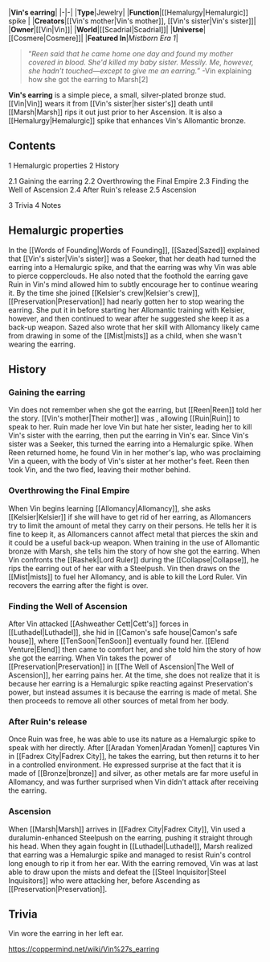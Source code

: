 |**Vin's earring**|
|-|-|
|**Type**|Jewelry|
|**Function**|[[Hemalurgy\|Hemalurgic]] spike |
|**Creators**|[[Vin's mother\|Vin's mother]], [[Vin's sister\|Vin's sister]]|
|**Owner**|[[Vin\|Vin]]|
|**World**|[[Scadrial\|Scadrial]]|
|**Universe**|[[Cosmere\|Cosmere]]|
|**Featured In**|*Mistborn Era 1*|

>“*Reen said that he came home one day and found my mother covered in blood. She'd killed my baby sister. Messily. Me, however, she hadn’t touched—except to give me an earring.*”
\-Vin explaining how she got the earring to Marsh[2]


**Vin's earring** is a simple piece, a small, silver-plated bronze stud. [[Vin\|Vin]] wears it from [[Vin's sister\|her sister's]] death until [[Marsh\|Marsh]] rips it out just prior to her Ascension. It is also a [[Hemalurgy\|Hemalurgic]] spike that enhances Vin's Allomantic bronze.

## Contents

1 Hemalurgic properties
2 History

2.1 Gaining the earring
2.2 Overthrowing the Final Empire
2.3 Finding the Well of Ascension
2.4 After Ruin's release
2.5 Ascension


3 Trivia
4 Notes


## Hemalurgic properties
In the [[Words of Founding\|Words of Founding]], [[Sazed\|Sazed]] explained that [[Vin's sister\|Vin's sister]] was a Seeker, that her death had turned the earring into a Hemalurgic spike, and that the earring was why Vin was able to pierce copperclouds. He also noted that the foothold the earring gave Ruin in Vin's mind allowed him to subtly encourage her to continue wearing it. By the time she joined [[Kelsier's crew\|Kelsier's crew]], [[Preservation\|Preservation]] had nearly gotten her to stop wearing the earring. She put it in before starting her Allomantic training with Kelsier, however, and then continued to wear after he suggested she keep it as a back-up weapon. Sazed also wrote that her skill with Allomancy likely came from drawing in some of the [[Mist\|mists]] as a child, when she wasn't wearing the earring.

## History
### Gaining the earring
Vin does not remember when she got the earring, but [[Reen\|Reen]] told her the story. [[Vin's mother\|Their mother]] was , allowing [[Ruin\|Ruin]] to speak to her. Ruin made her love Vin but hate her sister, leading her to kill Vin's sister with the earring, then put the earring in Vin's ear. Since Vin's sister was a Seeker, this turned the earring into a Hemalurgic spike. When Reen returned home, he found Vin in her mother's lap, who was proclaiming Vin a queen, with the body of Vin's sister at her mother's feet. Reen then took Vin, and the two fled, leaving their mother behind.

### Overthrowing the Final Empire
When Vin begins learning [[Allomancy\|Allomancy]], she asks [[Kelsier\|Kelsier]] if she will have to get rid of her earring, as Allomancers try to limit the amount of metal they carry on their persons. He tells her it is fine to keep it, as Allomancers cannot affect metal that pierces the skin and it could be a useful back-up weapon. When training in the use of Allomantic bronze with Marsh, she tells him the story of how she got the earring.
When Vin confronts the [[Rashek\|Lord Ruler]] during the [[Collapse\|Collapse]], he rips the earring out of her ear with a Steelpush. Vin then draws on the [[Mist\|mists]] to fuel her Allomancy, and is able to kill the Lord Ruler. Vin recovers the earring after the fight is over.

### Finding the Well of Ascension
After Vin attacked [[Ashweather Cett\|Cett's]] forces in [[Luthadel\|Luthadel]], she hid in [[Camon's safe house\|Camon's safe house]], where [[TenSoon\|TenSoon]] eventually found her. [[Elend Venture\|Elend]] then came to comfort her, and she told him the story of how she got the earring.
When Vin takes the power of [[Preservation\|Preservation]] in [[The Well of Ascension\|The Well of Ascension]], her earring pains her. At the time, she does not realize that it is because her earring is a Hemalurgic spike reacting against Preservation's power, but instead assumes it is because the earring is made of metal. She then proceeds to remove all other sources of metal from her body.

### After Ruin's release
Once Ruin was free, he was able to use its nature as a Hemalurgic spike to speak with her directly.
After [[Aradan Yomen\|Aradan Yomen]] captures Vin in [[Fadrex City\|Fadrex City]], he takes the earring, but then returns it to her in a controlled environment. He expressed surprise at the fact that it is made of [[Bronze\|bronze]] and silver, as other metals are far more useful in Allomancy, and was further surprised when Vin didn't attack after receiving the earring.

### Ascension
When [[Marsh\|Marsh]] arrives in [[Fadrex City\|Fadrex City]], Vin used a duralumin-enhanced Steelpush on the earring, pushing it straight through his head. When they again fought in [[Luthadel\|Luthadel]], Marsh realized that earring was a Hemalurgic spike and managed to resist Ruin's control long enough to rip it from her ear. With the earring removed, Vin was at last able to draw upon the mists and defeat the [[Steel Inquisitor\|Steel Inquisitors]] who were attacking her, before Ascending as [[Preservation\|Preservation]].

## Trivia
Vin wore the earring in her left ear.


https://coppermind.net/wiki/Vin%27s_earring
